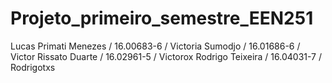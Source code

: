 # Projeto_primeiro_semestre_EEN251

Lucas Primati Menezes / 16.00683-6 / 
Victoria Sumodjo / 16.01686-6 /
Victor Rissato Duarte / 16.02961-5 / Victorox
Rodrigo Teixeira / 16.04031-7 / Rodrigotxs
